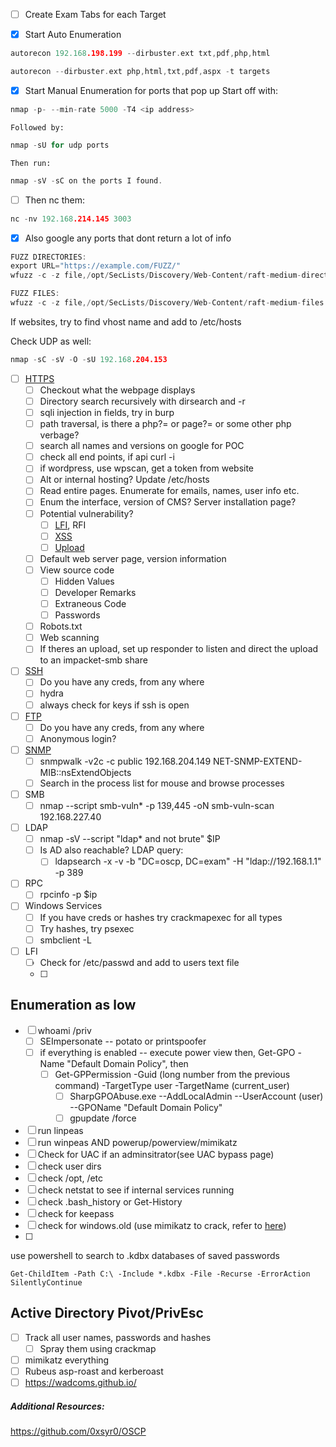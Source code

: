 
- [ ]  Create Exam Tabs for each Target

- [x] Start Auto Enumeration 
```c
autorecon 192.168.198.199 --dirbuster.ext txt,pdf,php,html

autorecon --dirbuster.ext php,html,txt,pdf,aspx -t targets
```


- [x] Start Manual Enumeration for ports that pop up
	Start off with:
```c
nmap -p- --min-rate 5000 -T4 <ip address>
``` 

	Followed by:
```c
nmap -sU for udp ports
```

	Then run:
```c
nmap -sV -sC on the ports I found.
```

- [ ] Then nc them:
```c
nc -nv 192.168.214.145 3003
```

- [x] Also google any ports that dont return a lot of info

```c
FUZZ DIRECTORIES:
export URL="https://example.com/FUZZ/"
wfuzz -c -z file,/opt/SecLists/Discovery/Web-Content/raft-medium-directories.txt --hc 404 "$URL"

FUZZ FILES:
wfuzz -c -z file,/opt/SecLists/Discovery/Web-Content/raft-medium-files.txt --hc 404 "$URL"
```

If websites, try to find vhost name and add to /etc/hosts

Check UDP as well:
```c
nmap -sC -sV -O -sU 192.168.204.153
```

- [ ] [HTTPS](obsidian://open?vault=Nicks%20OSCP%20Notes&file=Cheatsheets%2FProtocols%2FHTTP(S)%2F01.%20Enumeration%20Checklist)
	- [ ] Checkout what the webpage displays
	- [ ] Directory search recursively with dirsearch and -r
	- [ ] sqli injection in fields, try in burp
	- [ ] path traversal, is there a php?= or page?= or some other php verbage?
	- [ ] search all names and versions on google for POC
	- [ ] check all end points, if api curl -i
	- [ ] if wordpress, use wpscan, get a token from website
	- [ ] Alt or internal hosting? Update /etc/hosts
	- [ ] Read entire pages. Enumerate for emails, names, user info etc.
	- [ ] Enum the interface, version of CMS? Server installation page?
	- [ ] Potential vulnerability? 
		- [ ] [LFI](obsidian://open?vault=Nicks%20OSCP%20Notes&file=Cheatsheets%2FCommon%20Exploits%2FLFI), RFI
		- [ ] [XSS](obsidian://open?vault=Nicks%20OSC&file=Cheatsheets%2FTools%2Fxss)
		- [ ] [Upload](obsidian://open?vault=Nicks%20OSC&file=Cheatsheets%2FCommon%20Exploits%2FUpload)
	- [ ] Default web server page, version information
	- [ ] View source code
		- [ ]  Hidden Values
		- [ ] Developer Remarks
		- [ ] Extraneous Code
		- [ ]  Passwords
	- [ ] Robots.txt
	- [ ] Web scanning
	- [ ] If theres an upload, set up responder to listen and direct the upload to an impacket-smb share
- [ ] [SSH](obsidian://open?vault=Nicks%20OSC&file=Cheatsheets%2FProtocols%2F21%20FTP)
	- [ ] Do you have any creds, from any where
	- [ ] hydra
	- [ ] always check for keys if ssh is open
- [ ] [FTP](obsidian://open?vault=Nicks%20OSC&file=Cheatsheets%2FProtocols%2F22%20SSH)
	- [ ] Do you have any creds, from any where
	- [ ] Anonymous login?
- [ ] [SNMP](obsidian://open?vault=Nicks%20OSCP%20Notes&file=Labs%2FOSCP-B%2FMS02%20-%20DC01)
	- [ ] snmpwalk -v2c -c public 192.168.204.149 NET-SNMP-EXTEND-MIB::nsExtendObjects
	- [ ] Search in the process list for mouse and browse processes
- [ ] SMB
	- [ ] nmap --script smb-vuln* -p 139,445 -oN smb-vuln-scan 192.168.227.40
- [ ] LDAP
	- [ ] nmap -sV --script "ldap* and not brute" $IP
	- [ ] Is AD also reachable? LDAP query:
		- [ ] ldapsearch -x -v -b "DC=oscp, DC=exam" -H "ldap://192.168.1.1" -p 389
- [ ] RPC
	- [ ] rpcinfo -p $ip
- [ ] Windows Services
	- [ ] If you have creds or hashes try crackmapexec for all types
	- [ ] Try hashes, try psexec
	- [ ] smbclient -L
- [ ] LFI
	- [ ] Check for /etc/passwd and add to users text file
	- [ ] 


## Enumeration as low
- [ ] whoami /priv
	- [ ] SEImpersonate -- potato or printspoofer
	- [ ] if everything is enabled -- execute power view then, Get-GPO -Name "Default Domain Policy", then
		- [ ] Get-GPPermission -Guid (long number from the previous command) -TargetType user -TargetName (current_user)
			- [ ]  SharpGPOAbuse.exe --AddLocalAdmin --UserAccount (user) --GPOName "Default Domain Policy"
			- [ ] gpupdate /force
- [ ] run linpeas
- [ ] run winpeas AND powerup/powerview/mimikatz
- [ ] Check for UAC if an adminsitrator(see UAC bypass page)
- [ ] check user dirs
- [ ] check /opt, /etc
- [ ] check netstat to see if internal services running
- [ ] check .bash_history or Get-History 
- [ ] check for keepass
- [ ] check for windows.old (use mimikatz to crack, refer to [here](obsidian://open?vault=Nicks%20OSCP%20Notes&file=Labs%2FOSCP-B%2FMS02%20-%20DC01))
- [ ] 

use powershell to search to .kdbx databases of saved passwords
```
Get-ChildItem -Path C:\ -Include *.kdbx -File -Recurse -ErrorAction SilentlyContinue
```


## Active Directory Pivot/PrivEsc
- [ ] Track all user names, passwords and hashes
	- [ ] Spray them using crackmap
- [ ] mimikatz everything
- [ ] Rubeus asp-roast and kerberoast
- [ ] https://wadcoms.github.io/

##### Additional Resources:
https://github.com/0xsyr0/OSCP
